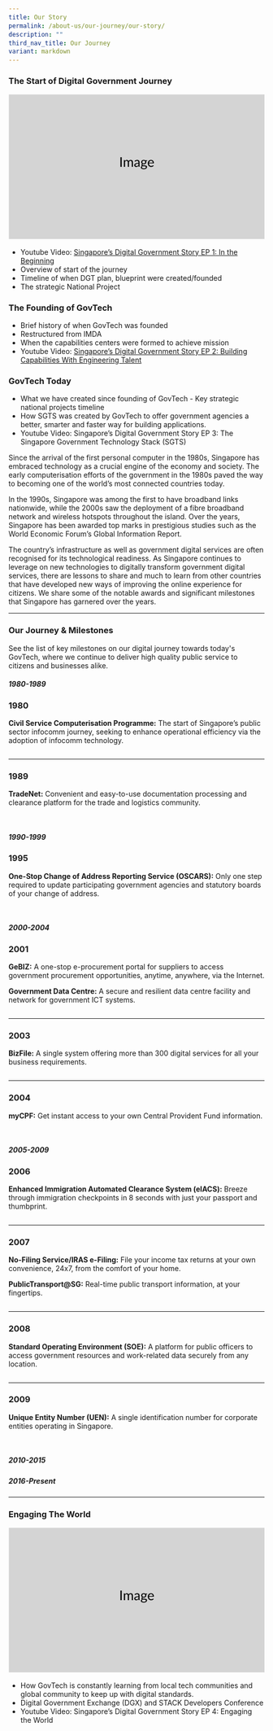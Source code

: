 ```yaml
---
title: Our Story
permalink: /about-us/our-journey/our-story/
description: ""
third_nav_title: Our Journey
variant: markdown
---
```

### The Start of Digital Government Journey
![Lorem Ipsum](/images/Screenshot_2023_11_10_at_9_56_05_AM.png)
- Youtube Video: [Singapore’s Digital Government Story EP 1: In the Beginning](https://www.youtube.com/watch?v=1qJ8aQdDQvw)
- Overview of start of the journey 
- Timeline of when DGT plan, blueprint were created/founded 
- The strategic National Project 


### The Founding of GovTech
- Brief history of when GovTech was founded 
- Restructured from IMDA 
- When the capabilities centers were formed to achieve mission 
- Youtube Video: [Singapore’s Digital Government Story EP 2: Building Capabilities With Engineering Talent](https://youtu.be/TEmIuECWBHM)

### GovTech Today

- What we have created since founding of GovTech - Key strategic national projects timeline
- How SGTS was created by GovTech to offer government agencies a better, smarter and faster way for building applications.
- Youtube Video: Singapore’s Digital Government Story EP 3: The Singapore Government Technology Stack (SGTS)

Since the arrival of the first personal computer in the 1980s, Singapore has embraced technology as a crucial engine of the economy and society. The early computerisation efforts of the government in the 1980s paved the way to becoming one of the world’s most connected countries today.

In the 1990s, Singapore was among the first to have broadband links nationwide, while the 2000s saw the deployment of a fibre broadband network and wireless hotspots throughout the island. Over the years, Singapore has been awarded top marks in prestigious studies such as the World Economic Forum’s Global Information Report.

The country’s infrastructure as well as government digital services are often recognised for its technological readiness. As Singapore continues to leverage on new technologies to digitally transform government digital services, there are lessons to share and much to learn from other countries that have developed new ways of improving the online experience for citizens. We share some of the notable awards and significant milestones that Singapore has garnered over the years. 

--- 

### Our Journey &amp; Milestones

See the list of key milestones on our digital journey towards today's GovTech, where we continue to deliver high quality public service to citizens and businesses alike. 

<!-- Copied over direct code from /our-journey -->
<div class="col is-large bp-accordion-header padding has-icons-right field has-addons is-marginless">
		<div class="col is-expanded is-fullwidth is-paddingless">
			<h5 class="has-text-grey-dark is-marginless"><b>1980-1989</b></h5>
		</div>
		<span class="sgds-icon sgds-icon-plus is-size-4 bp-accordion-button"></span>
	</div><div class="col padding bp-accordion-body" id="accordion-body-0"><h3 class="margin--top--none padding--top"><b>1980</b></h3><p class="margin--top--none"><b>Civil Service Computerisation Programme:</b> The start of Singapore’s public sector infocomm journey, seeking to enhance operational efficiency via the adoption of infocomm technology.</p><hr style="margin-top: 28px"><h3 class="margin--top--none padding--top"><b>1989</b></h3><p class="margin--top--none"><b>TradeNet:</b> Convenient and easy-to-use documentation processing and clearance platform for the trade and logistics community.</p><br>
	</div><div class="col is-large bp-accordion-header padding has-icons-right field has-addons is-marginless">
		<div class="col is-expanded is-fullwidth is-paddingless">
			<h5 class="has-text-grey-dark is-marginless"><b>1990-1999</b></h5>
		</div>
		<span class="sgds-icon sgds-icon-plus is-size-4 bp-accordion-button"></span>
	</div><div class="col padding bp-accordion-body" id="accordion-body-1"><h3 class="margin--top--none padding--top"><b>1995</b></h3><p class="margin--top--none"><b>One-Stop Change of Address Reporting Service (OSCARS):</b> Only one step required to update participating government agencies and statutory boards of your change of address.</p><br>
	</div><div class="col is-large bp-accordion-header padding has-icons-right field has-addons is-marginless">
		<div class="col is-expanded is-fullwidth is-paddingless">
			<h5 class="has-text-grey-dark is-marginless"><b>2000-2004</b></h5>
		</div>
		<span class="sgds-icon sgds-icon-plus is-size-4 bp-accordion-button"></span>
	</div><div class="col padding bp-accordion-body" id="accordion-body-2"><h3 class="margin--top--none padding--top"><b>2001</b></h3><p class="margin--top--none"><b>GeBIZ:</b> A one-stop e-procurement portal for suppliers to access government procurement opportunities, anytime, anywhere, via the Internet.</p><p class="margin--top--none"><b>Government Data Centre:</b> A secure and resilient data centre facility and network for government ICT systems.</p><hr style="margin-top: 28px"><h3 class="margin--top--none padding--top"><b>2003</b></h3><p class="margin--top--none"><b>BizFile:</b> A single system offering more than 300 digital services for all your business requirements.</p><hr style="margin-top: 28px"><h3 class="margin--top--none padding--top"><b>2004</b></h3><p class="margin--top--none"><b>myCPF:</b> Get instant access to your own Central Provident Fund information.</p><br>
	</div><div class="col is-large bp-accordion-header padding has-icons-right field has-addons is-marginless">
		<div class="col is-expanded is-fullwidth is-paddingless">
			<h5 class="has-text-grey-dark is-marginless"><b>2005-2009</b></h5>
		</div>
		<span class="sgds-icon sgds-icon-plus is-size-4 bp-accordion-button"></span>
	</div><div class="col padding bp-accordion-body" id="accordion-body-3"><h3 class="margin--top--none padding--top"><b>2006</b></h3><p class="margin--top--none"><b>Enhanced Immigration Automated Clearance System (eIACS):</b> Breeze through immigration checkpoints in 8 seconds with just your passport and thumbprint.</p><hr style="margin-top: 28px"><h3 class="margin--top--none padding--top"><b>2007</b></h3><p class="margin--top--none"><b>No-Filing Service/IRAS e-Filing:</b> File your income tax returns at your own convenience, 24x7, from the comfort of your home.</p><p class="margin--top--none"><b>PublicTransport@SG:</b> Real-time public transport information, at your fingertips.</p><hr style="margin-top: 28px"><h3 class="margin--top--none padding--top"><b>2008</b></h3><p class="margin--top--none"><b>Standard Operating Environment (SOE):</b> A platform for public officers to access government resources and work-related data securely from any location.</p><hr style="margin-top: 28px"><h3 class="margin--top--none padding--top"><b>2009</b></h3><p class="margin--top--none"><b>Unique Entity Number (UEN):</b> A single identification number for corporate entities operating in Singapore.</p><br>
	</div><div class="col is-large bp-accordion-header padding has-icons-right field has-addons is-marginless">
		<div class="col is-expanded is-fullwidth is-paddingless">
			<h5 class="has-text-grey-dark is-marginless"><b>2010-2015</b></h5>
		</div>
		<span class="sgds-icon is-size-4 bp-accordion-button sgds-icon-plus"></span>
	</div><div style="display: none;" class="col padding bp-accordion-body" id="accordion-body-4"><h3 class="margin--top--none padding--top"><b>2010</b></h3><p class="margin--top--none"><b>Onemap:</b> An integrated online platform for government agencies to publish geospatial information and deliver map-based services.</p><hr style="margin-top: 28px"><h3 class="margin--top--none padding--top"><b>2011</b></h3><p class="margin--top--none">Launch of <b>eGov2015 Masterplan</b> with “Government with you” vision to bring service delivery beyond Government (2011 - 2015).</p><p class="margin--top--none">Under the Masterplan, the mGov programme had some 300 feature-reach mobile services capable of sending timely information to citizens.</p><hr style="margin-top: 28px"><h3 class="margin--top--none padding--top"><b>2012</b></h3><p class="margin--top--none">The tender award was announced for G-Cloud, which will provide Government agencies with efficient, scalable and resilient cloud computing resources that meet different levels of security and governance requirements.</p><hr style="margin-top: 28px"><h3 class="margin--top--none padding--top"><b>2013</b></h3><p class="margin--top--none">The Government launched a five-year National Cyber Security Masterplan 2018 to further secure Singapore’s cyber environment.</p><hr style="margin-top: 28px"><h3 class="margin--top--none padding--top"><b>2014</b></h3><p class="margin--top--none">Announcement of the Smart Nation Platform, a technical architecture built by GovTech. This will bring together a nationwide sensor network and data analytics capabilities for better situational awareness.</p><hr style="margin-top: 28px"><h3 class="margin--top--none padding--top"><b>2015</b></h3><p class="margin--top--none">GovTech worked with the Municipal Services Office to develop the OneService app, which automatically sends feedback on various issues to the relevant agency, bringing about more timely response.</p><br>
	</div><div class="col is-large bp-accordion-header padding has-icons-right field has-addons is-marginless">
		<div class="col is-expanded is-fullwidth is-paddingless">
			<h5 class="has-text-grey-dark is-marginless"><b>2016-Present</b></h5>
		</div>
		<span class="sgds-icon is-size-4 bp-accordion-button sgds-icon-plus"></span>
	</div><div style="display: none;" class="col padding bp-accordion-body" id="accordion-body-5"><h3 class="margin--top--none padding--top"><b>2016</b></h3><p class="margin--top--none">GovTech was officially launched as the agency tasked with realising Smart Nation possibilities.</p><hr style="margin-top: 28px"><h3 class="margin--top--none padding--top"><b>2017</b></h3><p class="margin--top--none">GovTech worked with the Singapore Judiciary to launch a five-year technology blueprint which charts the course for “Courts of the Future”. The Singapore Government announced that GovTech, the Smart Nation Programme Office and relevant departments from the Ministry of Finance and Ministry of Communications and Information will come together to form the Smart Nation and Digital Government Group (SNDGG). The Whole-of-Government effort to separate the Internet from internal public sector systems was completed one month ahead of schedule. Supported by GovTech, this was part of an ongoing move to strengthen the Government’s cybersecurity posture and better protect government and citizen data. The use of MyInfo was extended to banks, allowing citizens to tap on their MyInfo digital profile to auto-fill selected bank application forms. The Ministry of Education and GovTech piloted the Singapore Student Learning Space, a digital learning platform to enhance learning and collaboration for students from primary schools to junior colleges. The MyInfo Developers and Partners Portal was launched, allowing businesses and developers to tap on MyInfo application programming interfaces to create innovative digital services that can better serve the public. The Parking.sg app was launched. The app is developed by the Urban Redevelopment Authority, Housing &amp; Development Board and GovTech to provide a quick and convenient way for motorists to pay for short-term parking at coupon-based car parks. GovTech worked with SkillsFuture Singapore to launch MySkillsFuture portal, a one-stop resource site to help students and adults plan for their training and career needs.</p><hr style="margin-top: 28px"><h3 class="margin--top--none padding--top"><b>2018</b></h3><p class="margin--top--none">The Ministry Family Digitalisation Plan was launched to support agencies in their digitalisation efforts. NParks and GovTech jointly developed the Trees.SG online map which shows the locations of 500,000 trees across Singapore and their biodata. The MyCareersFuture search portal was launched by GovTech and Workforce Singapore to match jobseekers to relevant jobs based on their skills. Launched the Digital Government Blueprint that sets out a vision of a Singapore Government that is digital to the core and serves with heart. The Singapore Geospatial Masterplan – jointly developed by the Singapore Land Authority (SLA) and GovTech – was launched. Launched Networked Trade Platform -  a national trade information management platform which combines all customs and trade related services. GovTech held its first-ever developer conference  - STACK. The conference was a platform for tech enthusiasts to learn about, share knowledge on, and try out the latest digital products from the Singapore Government. The SingPass Mobile app was launched to enable citizens to transact securely and conveniently with public and private sector digital services. GovTech worked with Ngee Ann Polytechnic, SkillsFuture Singapore and the Ministry of Education to develop OpenCerts – a platform to issue, certify, verify and validate academic and skills credentials. The National Digital Identity (NDI) API Portal was launched to integrate both MyInfo and NDI Identity &amp; Access APIs. Singapore was named Smart City of 2018 at the Smart City Expo World Congress in Barcelona. This is the first award that Singapore has won since embarking on our digital transformation journey.</p><hr style="margin-top: 28px"><h3 class="margin--top--none padding--top"><b>2019</b></h3><p class="margin--top--none">GovTech and the Ministry of Education launched Parents Gateway. A one-stop mobile app that allows schools to update parents on programmes and activities, as well as for parents to complete administrative matters via the app. GovTech and the United Kingdom’s Government Digital Service  signed a Memorandum of Understanding to strengthen collaboration in the design and delivery of digital government public services. GovTech completed the commissioning of the Government on Commercial Cloud (GCC) system for agencies to procure commercial cloud services from Cloud Service Providers. Launched IPOS GO -  the world’s first mobile application for trademark registration. The app is developed by GovTech and the Intellectual Property Office of Singapore. GovTech developed and launched DigiMC, a platform that allows SingHealth institutions to replace paper MCs with digital ones. The Ministry of Trade &amp; Industry, Smart Nation and Digital Government Office and GovTech launched the GoBusiness Licensing portal.</p><hr style="margin-top: 28px"><h3 class="margin--top--none padding--top"><b>2020</b></h3><p class="margin--top--none">To support the nationwide contact tracing efforts, GovTech worked with the Ministry of Health to develop the TraceTogether programme. It comprises the TraceTogether App and TraceTogether Token. Launched SafeEntry, a national digital check-in system that logs the NRIC/FINs and mobile numbers of individuals visiting hotspots, workplaces of essential services, as well as selected public venues to prevent and control the transmission of COVID-19 through activities such as contact tracing and identification of COVID-19 clusters. Moments of Life is enhanced and rebranded as LifeSG. The app provides users with access to more than 40 services that will be personalised for citizens, and with an improved user experience.</p><br>
	</div><div class="" id="related-content">
  <hr> </div>
	
### Engaging The World
![](/images/Placeholders/Screenshot_2023_11_10_at_9_56_05_AM.png)

- How GovTech is constantly learning from local tech communities and global community to keep up with digital standards.
- Digital Government Exchange (DGX) and STACK Developers Conference
- Youtube Video: Singapore’s Digital Government Story EP 4: Engaging the World